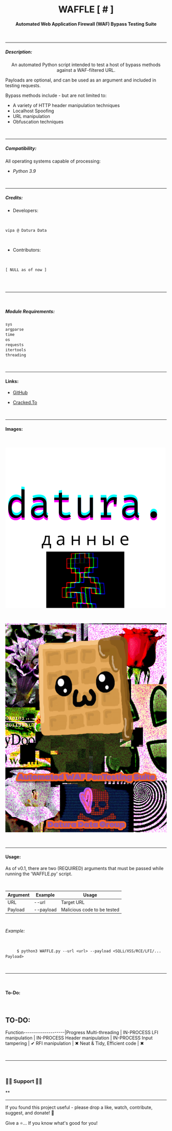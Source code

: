 <h1 align="center"> WAFFLE [ # ] </h1>
<h4 align="center">
Automated Web Application Firewall (WAF) Bypass Testing Suite
</h4>
<br>

***

<h5>
<b>Description:</b>
</h5>
<p align="center">
An automated Python script intended to
test a host of bypass methods against a WAF-filtered URL.

Payloads are optional, and can be used as an argument and included in testing requests.

Bypass methods include - but are not limited to:

- A variety of HTTP header manipulation techniques
- Localhost Spoofing
- URL manipulation
- Obfuscation techniques
</p>

<br>

***

<h5>
<b>Compatibility:</b>
</h5>

<p>
All operating systems capable of processing:

- <i>Python 3.9</i>
</p>

<br>

***

<h5>
<b>Credits:</b>
</h5>
 
* Developers:

<br>

```
vipa @ Datura Data
```
<br>

* Contributors:

<br>

```
[ NULL as of now ]
```

<br>
<br>

***

<br>
<h5>Module Requirements:</h5>

```
sys
argparse
time
os
requests
itertools
threading
```
<br>

***

<h4>Links:</h4>


- [GitHub](https://github.com/Rohit19060/<project-name> "<project-name> Repo")

- [Cracked.To](https://cracked.to/Datura_Data)

<br>

***

<h4>Images:</h4>

<br>

![Datura Logo](/lib/img/datura.png)

<br>

![WAFFLE.py](/lib/img/waffle-logo.gif)

<br>

***

<h4>Usage:</h4>

<p>
As of v0.1, there are two (REQUIRED) arguments
that must be passed while running the 'WAFFLE.py' script.
</p>

<br>

|Argument|Example|Usage|
|------|------------------------|---------------------------|
URL|--url <url-here>|Target URL|
Payload|--payload <payload-here>|Malicious code to be tested|

<br>

<p>
<i>Example:</i>
</p>

<br>

`     $ python3 WAFFLE.py --url <url> --payload <SQLi/XSS/RCE/LFI/... Payload>`

<br>
 
***
 
<br>

<h4>
To-Do:
</h4>
 <br>
 <h2>TO-DO:</h2>

Function--------------------|Progress
Multi-threading             | IN-PROCESS
LFI manipulation            | IN-PROCESS
Header manipulation         | IN-PROCESS
Input tampering             | ✔
RFI manipulation            | ✖
Neat & Tidy, Efficient code | ✖
  

<br>
 
***
 
 <br>


<h3> 🍆🤝 Support  🤝🍆 </h3>**

***

If you found this project useful - please drop a like, watch, contribute, suggest, and donate! 🍄

Give a ⭐️... If you know what's good for you!
